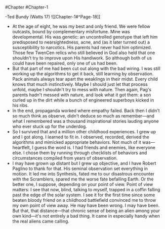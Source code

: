 #Chapter #Chapter-1

-Ted Bundy (Watts 17)
![[Chapter-1#^Page-18]] 



* At the age of eight, he was my best and only friend. We were fellow outcasts, bound by
complementary misfortune. Mine was developmental. His was genetic: an uncontrolled genotype that
left him predisposed to nearsightedness, acne, and (as it later turned out) a susceptibility to narcotics.
His parents had never had him optimized. Those few TwenCen relics who still believed in God also
held that one shouldn't try to improve upon His handiwork. So although both of us could have been
repaired, only one of us had been.
* But that part of me had been cut out along with the bad wiring. I was still working up the algorithms to
get it back, still learning by observation. Pack animals always tear apart the weaklings in their midst.
Every child knows that much instinctively. Maybe I should just let that process unfold, maybe I
shouldn't try to mess with nature. Then again, Pag's parents hadn't messed with nature, and look what
it got them: a son curled up in the dirt while a bunch of engineered superboys kicked in his ribs.
* In the end, propaganda worked where empathy failed. Back then
I didn't so much think as observe, didn't deduce so much as
remember—and what I remembered was a thousand inspirational
stories lauding anyone who ever stuck up for the underdog.
* So I survived that and a million other childhood experiences. I
grew up and I got along. I learned to fit in. I observed, recorded,
derived the algorithms and mimicked appropriate behaviors. Not
much of it was—heartfelt, I guess the word is. I had friends and enemies, like everyone else. I chose them by running through
checklists of behaviors and circumstances compiled from years of
observation.
* I may have grown up distant but I grew up objective, and I have
Robert Paglino to thank for that. His seminal observation set
everything in motion. It led me into Synthesis, fated me to our
disastrous encounter with the Scramblers, spared me the worse fate
befalling Earth. Or the better one, I suppose, depending on your
point of view. Point of view matters: I see that now, blind, talking
to myself, trapped in a coffin falling past the edge of the solar
system. I see it for the first time since some beaten bloody friend
on a childhood battlefield convinced me to throw my own point of
view away.
He may have been wrong. I may have been. But that, that
distance—that chronic sense of being an alien among your own
kind—it's not entirely a bad thing.
It came in especially handy when the real aliens came calling.
